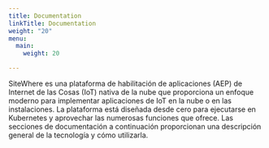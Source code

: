 ```yaml
---
title: Documentation
linkTitle: Documentation
weight: "20"
menu:
  main:
    weight: 20

---
```

SiteWhere es una plataforma de habilitación de aplicaciones (AEP) de Internet de las Cosas (IoT) nativa de la nube que proporciona un enfoque moderno para implementar aplicaciones de IoT en la nube o en las instalaciones. La plataforma está diseñada desde cero para ejecutarse en Kubernetes y aprovechar las numerosas funciones que ofrece. Las secciones de documentación a continuación proporcionan una descripción general de la tecnología y cómo utilizarla.
